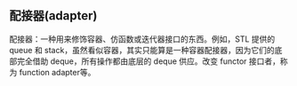 ## 配接器(adapter)

配接器：一种用来修饰容器、仿函数或迭代器接口的东西。例如，STL 提供的 queue 和 stack，虽然看似容器，其实只能算是一种容器配接器，因为它们的底部完全借助 deque，所有操作都由底层的 deque 供应。改变 functor 接口者，称为 function adapter等。
